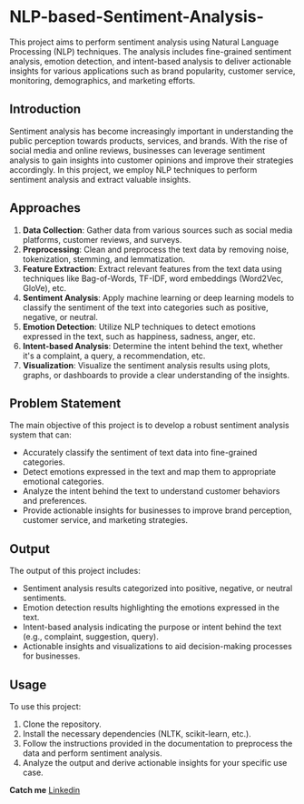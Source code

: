 # NLP-based-Sentiment-Analysis-

This project aims to perform sentiment analysis using Natural Language Processing (NLP) techniques. The analysis includes fine-grained sentiment analysis, emotion detection, and intent-based analysis to deliver actionable insights for various applications such as brand popularity, customer service, monitoring, demographics, and marketing efforts.

## Introduction

Sentiment analysis has become increasingly important in understanding the public perception towards products, services, and brands. With the rise of social media and online reviews, businesses can leverage sentiment analysis to gain insights into customer opinions and improve their strategies accordingly. In this project, we employ NLP techniques to perform sentiment analysis and extract valuable insights.

## Approaches

1. **Data Collection**: Gather data from various sources such as social media platforms, customer reviews, and surveys.
2. **Preprocessing**: Clean and preprocess the text data by removing noise, tokenization, stemming, and lemmatization.
3. **Feature Extraction**: Extract relevant features from the text data using techniques like Bag-of-Words, TF-IDF, word embeddings (Word2Vec, GloVe), etc.
4. **Sentiment Analysis**: Apply machine learning or deep learning models to classify the sentiment of the text into categories such as positive, negative, or neutral.
5. **Emotion Detection**: Utilize NLP techniques to detect emotions expressed in the text, such as happiness, sadness, anger, etc.
6. **Intent-based Analysis**: Determine the intent behind the text, whether it's a complaint, a query, a recommendation, etc.
7. **Visualization**: Visualize the sentiment analysis results using plots, graphs, or dashboards to provide a clear understanding of the insights.

## Problem Statement

The main objective of this project is to develop a robust sentiment analysis system that can:

- Accurately classify the sentiment of text data into fine-grained categories.
- Detect emotions expressed in the text and map them to appropriate emotional categories.
- Analyze the intent behind the text to understand customer behaviors and preferences.
- Provide actionable insights for businesses to improve brand perception, customer service, and marketing strategies.

## Output

The output of this project includes:

- Sentiment analysis results categorized into positive, negative, or neutral sentiments.
- Emotion detection results highlighting the emotions expressed in the text.
- Intent-based analysis indicating the purpose or intent behind the text (e.g., complaint, suggestion, query).
- Actionable insights and visualizations to aid decision-making processes for businesses.

## Usage

To use this project:

1. Clone the repository.
2. Install the necessary dependencies (NLTK, scikit-learn, etc.).
3. Follow the instructions provided in the documentation to preprocess the data and perform sentiment analysis.
4. Analyze the output and derive actionable insights for your specific use case.

**Catch me**
[Linkedin](https://www.linkedin.com/in/sakavivek911/)


